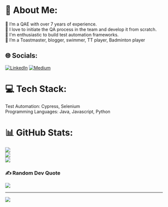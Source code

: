 # 💫 About Me:
🔭 I’m a QAE with over 7 years of experience. <br>👯 I love to initiate the QA process in the team and develop it from scratch. <br>🤝 I'm enthusiastic to build test automation frameworks. <br>🌱 I’m a Toastmaster, blogger, swimmer, TT player, Badminton player<br>


## 🌐 Socials:
[![LinkedIn](https://img.shields.io/badge/LinkedIn-%230077B5.svg?logo=linkedin&logoColor=white)](https://linkedin.com/in/isuru-uyanage) [![Medium](https://img.shields.io/badge/Medium-12100E?logo=medium&logoColor=white)](https://medium.com/@isuruuy) 

# 💻 Tech Stack:
Test Automation: Cypress, Selenium <br>
Programming Languages: Java, Javascript, Python

# 📊 GitHub Stats:
![](https://github-readme-stats.vercel.app/api?username=isuruuy429&theme=highcontrast&hide_border=false&include_all_commits=true&count_private=true)<br/>
![](https://github-readme-streak-stats.herokuapp.com/?user=isuruuy429&theme=highcontrast&hide_border=false)<br/>
![](https://github-readme-stats.vercel.app/api/top-langs/?username=isuruuy429&theme=highcontrast&hide_border=false&include_all_commits=true&count_private=true&layout=compact)

### ✍️ Random Dev Quote
![](https://quotes-github-readme.vercel.app/api?type=horizontal&theme=radical)



---
[![](https://visitcount.itsvg.in/api?id=isuruuy429&icon=0&color=0)](https://visitcount.itsvg.in)

